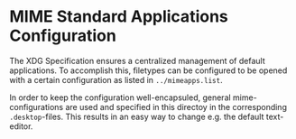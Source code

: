 # MIME Standard Applications Configuration
The XDG Specification ensures a centralized management of default applications.
To accomplish this, filetypes can be configured to be opened with a certain configuration as listed in ``../mimeapps.list``.

In order to keep the configuration well-encapsuled, general mime-configurations are used and specified in this directoy in the corresponding ``.desktop``-files.
This results in an easy way to change e.g. the default text-editor.

